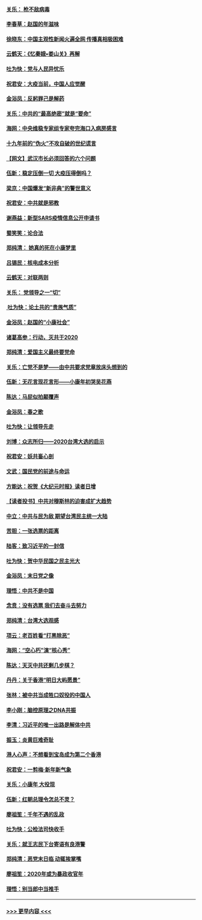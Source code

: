 #### [关乐： 枪不敌病毒](../pages/nsc993/n11826746.md?t=01281133) 
#### [李春草：赵国的年滋味](../pages/nsc993/n11826321.md?t=01281133) 
#### [徐晓东：中国主观性新闻火遍全网 传播真相极困难](../pages/nsc993/n11826508.md?t=01281133) 
#### [云鹤天：《忆秦娥▪娄山关》再解](../pages/nsc993/n11824682.md?t=01281133) 
#### [吐为快：党与人民异忧乐](../pages/nsc993/n11824660.md?t=01281133) 
#### [祝君安：大疫当前，中国人应觉醒](../pages/nsc993/n11821946.md?t=01281133) 
#### [金浴凤：反躬罪己是解药](../pages/nsc993/n11820280.md?t=01281133) 
#### [关乐：中共的“最高绝密”就是“要命”](../pages/nsc993/n11816946.md?t=01281133) 
#### [海网：中央维稳专家组专家夸完海口入病房感言](../pages/nsc993/n11815138.md?t=01281133) 
#### [十九年前的“伪火”不攻自破的世纪谎言](../pages/nsc993/n11813238.md?t=01281133) 
#### [【网文】武汉市长必须回答的六个问题](../pages/nsc993/n11813848.md?t=01281133) 
#### [伍新：稳定压倒一切 大疫压得倒吗？](../pages/nsc993/n11812634.md?t=01281133) 
#### [梁京：中国爆发“新非典”的警世意义](../pages/nsc993/n11812554.md?t=01281133) 
#### [祝君安：中共就是邪教](../pages/nsc993/n11812431.md?t=01281133) 
#### [谢燕益：新型SARS疫情信息公开申请书](../pages/nsc993/n11808840.md?t=01281133) 
#### [蜀笑笑：论合法](../pages/nsc993/n11808064.md?t=01281133) 
#### [郑纯清： 她真的死在小康梦里](../pages/nsc993/n11806623.md?t=01281133) 
#### [吕锡民：核电成本分析](../pages/nsc993/n11806284.md?t=01281133) 
#### [云鹤天：对联两则](../pages/nsc993/n11805957.md?t=01281133) 
#### [关乐： 党领导之一“切”](../pages/nsc993/n11804505.md?t=01281133) 
#### [ 吐为快：论土共的“贵族气质”](../pages/nsc993/n11804490.md?t=01281133) 
#### [金浴凤：赵国的“小康社会”](../pages/nsc993/n11804452.md?t=01281133) 
#### [诸葛高参：行动，灭共于2020](../pages/nsc993/n11804120.md?t=01281133) 
#### [郑纯清：爱国主义最终要党命](../pages/nsc993/n11802197.md?t=01281133) 
#### [关乐：亡党不是梦——由中共要求党章放床头想到的](../pages/nsc993/n11802156.md?t=01281133) 
#### [伍新：无花言现花言形——小康年初哭吴花燕](../pages/nsc993/n11800044.md?t=01281133) 
#### [陈达：马屁似拍颠覆声](../pages/nsc993/n11800010.md?t=01281133) 
#### [金浴凤：春之歌](../pages/nsc993/n11797687.md?t=01281133) 
#### [吐为快：让领导先走](../pages/nsc993/n11797512.md?t=01281133) 
#### [刘博：众志所归——2020台湾大选的启示](../pages/nsc993/n11796878.md?t=01281133) 
#### [祝君安：妖共畜心剖](../pages/nsc993/n11794273.md?t=01281133) 
#### [文武：国民党的前途与命运](../pages/nsc993/n11794198.md?t=01281133) 
#### [方能达：祝贺《大纪元时报》读者日增](../pages/nsc993/n11793807.md?t=01281133) 
#### [【读者投书】中共对穆斯林的迫害成扩大趋势](../pages/nsc993/n11791371.md?t=01281133) 
#### [中立：中共与民为敌 期望台湾民主统一大陆](../pages/nsc993/n11790392.md?t=01281133) 
#### [苦胆：一张选票的距离](../pages/nsc993/n11788914.md?t=01281133) 
#### [陆客：致习近平的一封信](../pages/nsc993/n11788867.md?t=01281133) 
#### [吐为快：贺中华民国之民主光大](../pages/nsc993/n11788618.md?t=01281133) 
#### [金浴凤：末日党之像](../pages/nsc993/n11787475.md?t=01281133) 
#### [理悟：中共不是中国](../pages/nsc993/n11787463.md?t=01281133) 
#### [念贲：没有选票  我们去奋斗去努力](../pages/nsc993/n11787398.md?t=01281133) 
#### [郑纯清：台湾大选观感](../pages/nsc993/n11786210.md?t=01281133) 
#### [项云：老百姓看“打黑除恶”](../pages/nsc993/n11785398.md?t=01281133) 
#### [海网：“空心朽”演“核心秀”](../pages/nsc993/n11783874.md?t=01281133) 
#### [陈达：天灭中共还剩几步棋？](../pages/nsc993/n11783719.md?t=01281133) 
#### [丹丹：关于香港“明日大屿愿景”](../pages/nsc993/n11783273.md?t=01281133) 
#### [张林：被中共当成牲口奴役的中国人](../pages/nsc993/n11782397.md?t=01281133) 
#### [李小刚：脑控原理之DNA共振](../pages/nsc993/n11780962.md?t=01281133) 
#### [李清：习近平的唯一出路是解体中共](../pages/nsc993/n11780866.md?t=01281133) 
#### [振玉：炎黄巨难奇耻](../pages/nsc993/n11779632.md?t=01281133) 
#### [港人心声：不想看到宝岛成为第二个香港](../pages/nsc993/n11778817.md?t=01281133) 
#### [祝君安：一剪梅‧新年新气象](../pages/nsc993/n11776340.md?t=01281133) 
#### [关乐：小康年 大役现](../pages/nsc993/n11774213.md?t=01281133) 
#### [伍新：红朝总理令怎总不灵？](../pages/nsc993/n11770813.md?t=01281133) 
#### [廖祖笙：千年不遇的乱政](../pages/nsc993/n11770373.md?t=01281133) 
#### [吐为快：公检法司快收手](../pages/nsc993/n11770359.md?t=01281133) 
#### [关乐：就王志民下台寄语有良港警](../pages/nsc993/n11769903.md?t=01281133) 
#### [郑纯清：恶党末日临 动辄挨掌嘴](../pages/nsc993/n11769356.md?t=01281133) 
#### [廖祖笙：2020年或为暴政收官年](../pages/nsc993/n11768216.md?t=01281133) 
#### [理悟：别当郎中当推手](../pages/nsc993/n11768243.md?t=01281133) 

----
#### [ >>> 更早内容 <<< ](../indexes/nsc993-earlier.md)
